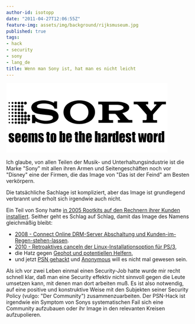 ```yaml
---
author-id: isotopp
date: "2011-04-27T12:06:55Z"
feature-img: assets/img/background/rijksmuseum.jpg
published: true
tags:
- hack
- security
- sony
- lang_de
title: Wenn man Sony ist, hat man es nicht leicht
---
```

![](/uploads/sonyelectronics.jpg)

Ich glaube, von allen Teilen der Musik- und Unterhaltungsindustrie ist die
Marke "Sony" mit allen ihren Armen und Seitengeschäften noch vor "Disney"
eine der Firmen, die das Image von "Das ist der Feind" am Besten verkörpern.

Die tatsächliche Sachlage ist kompliziert, aber das Image ist grundlegend
verbrannt und erholt sich irgendwie auch nicht.

Ein Teil von Sony hatte 
[in 2005 Rootkits auf den Rechnern ihrer Kunden installiert](http://en.wikipedia.org/wiki/Sony_BMG_copy_protection_rootkit_scandal).
Seither geht es Schlag auf Schlag, damit das Image des Namens gleichmäßig
bleibt: 

- [2008 - Connect Online DRM-Server Abschaltung und Kunden-im-Regen-stehen-lassen](http://www.golem.de/0804/59229.html). 
- [2010 - Retroaktives canceln der Linux-Installationsoption für PS/3](http://en.wikipedia.org/wiki/OtherOS), 
- die Hatz gegen [Geohot und potentiellen Helfern](http://www.heise.de/newsticker/meldung/Sony-vs-PS3-Hacker-Hotz-Sony-erhaelt-IP-Adressen-von-Webseitenbesuchern-1202809.html),
- und jetzt [PSN gehackt](http://www.heise.de/newsticker/meldung/Playstation-Network-nach-Angriff-voruebergehend-abgeschaltet-1232230.html)
und
[Anonymous](http://www.heise.de/newsticker/meldung/Anonymous-bezieht-Stellung-zum-PSN-Ausfall-1232323.html)
will es nicht mal gewesen sein.

Als ich vor zwei Leben einmal einen Security-Job hatte wurde mir recht
schnell klar, daß man eine Security effektiv nicht sinnvoll gegen die Leute
umsetzen kann, mit denen man dort arbeiten muß. Es ist also notwendig, auf
eine positive und konstruktive Weise mit den Subjekten seiner Security
Policy (vulgo: "Der Community") zusammenzuarbeiten. Der PSN-Hack ist
irgendwie ein Symptom von Sonys systematischen Fail sich eine Community
aufzubauen oder ihr Image in den relevanten Kreisen aufzupolieren.
